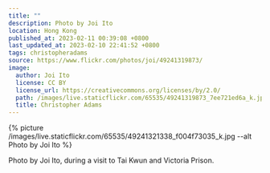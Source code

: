```yaml
---
title: ""
description: Photo by Joi Ito
location: Hong Kong
published_at: 2023-02-11 00:39:08 +0800
last_updated_at: 2023-02-10 22:41:52 +0800
tags: christopheradams
source: https://www.flickr.com/photos/joi/49241319873/
image:
  author: Joi Ito
  license: CC BY
  license_url: https://creativecommons.org/licenses/by/2.0/
  path: /images/live.staticflickr.com/65535/49241319873_7ee721ed6a_k.jpg
  title: Christopher Adams
---
```


{% picture /images/live.staticflickr.com/65535/49241321338_f004f73035_k.jpg --alt Photo by Joi Ito %}

Photo by Joi Ito, during a visit to Tai Kwun and Victoria Prison.
